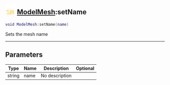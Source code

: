## <img src="../../.gitbook/assets/shared.png" width="32" height="32" /> [ModelMesh](../modelmesh/README.md):setName

```lua
void ModelMesh:setName(name)
```

Sets the mesh name

-----------------
## Parameters

| Type   | Name | Description | Optional |
| ------ | ---- | ----------- | -------: |
| string | name | No description |  |
